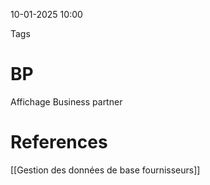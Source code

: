 10-01-2025 10:00

Tags 

# BP

Affichage Business partner

# References

[[Gestion des données de base fournisseurs]]